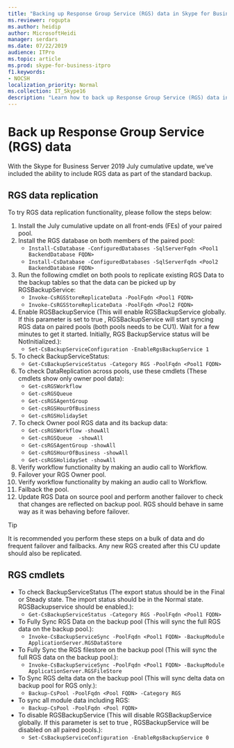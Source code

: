 ```yaml
---
title: "Backing up Response Group Service (RGS) data in Skype for Business Server 2019"
ms.reviewer: rogupta
ms.author: heidip
author: MicrosoftHeidi
manager: serdars
ms.date: 07/22/2019
audience: ITPro
ms.topic: article
ms.prod: skype-for-business-itpro
f1.keywords:
- NOCSH
localization_priority: Normal
ms.collection: IT_Skype16
description: "Learn how to back up Response Group Service (RGS) data in Skype for Business Server 2019."
---
```


# Back up Response Group Service (RGS) data

With the Skype for Business Server 2019 July cumulative update, we’ve included the ability to include RGS data as part of the standard backup.

## RGS data replication

To try RGS data replication functionality, please follow the steps below:

1. Install the July cumulative update on all front-ends (FEs) of your paired pool.
1. Install the RGS database on both members of the paired pool:
    - `Install-CsDatabase -ConfiguredDatabases -SqlServerFqdn <Pool1 BackendDatabase FQDN>`
    - `Install-CsDatabase -ConfiguredDatabases -SqlServerFqdn <Pool2 BackendDatabase FQDN>`
1. Run the following cmdlet on both pools to replicate existing RGS Data to the backup tables so that the data can be picked up by RGSBackupService:
    - `Invoke-CsRGSStoreReplicateData -PoolFqdn <Pool1 FQDN>`
    - `Invoke-CsRGSStoreReplicateData -PoolFqdn <Pool2 FQDN>`
1. Enable RGSBackupService (This will enable RGSBackupService globally. If this parameter is set to true , RGSBackupService will start syncing RGS data on paired pools (both pools needs to be CU1). Wait for a few minutes to get it started. Initially, RGS BackupService status will be NotInitialized.):
    - `Set-CsBackupServiceConfiguration -EnableRgsBackupService 1`
1. To check BackupServiceStatus:
    - `Get-CsBackupServiceStatus -Category RGS -PoolFqdn <Pool1 FQDN>`
1. To check DataReplication across pools, use these cmdlets (These cmdlets show only owner pool data):
    - `Get-csRGSWorkflow`
    - `Get-csRGSQueue`
    - `Get-csRGSAgentGroup`
    - `Get-csRGSHourOfBusiness`
    - `Get-csRGSHolidaySet`
1. To check Owner pool RGS data and its backup data:
    - `Get-csRGSWorkflow -showAll`
    - `Get-csRGSQueue  -showAll`
    - `Get-csRGSAgentGroup -showAll`
    - `Get-csRGSHourOfBusiness -showAll`
    - `Get-csRGSHolidaySet -showAll`
1. Verify workflow functionality by making an audio call to Workflow.
1. Failover your RGS Owner pool.
1. Verify workflow functionality by making an audio call to Workflow.
1. Failback the pool.
1. Update RGS Data on source pool and perform another failover to check that changes are reflected on backup pool. RGS should behave in same way as it was behaving before failover.

> [!TIP]
> It is recommended you perform these steps on a bulk of data and do frequent failover and failbacks. Any new RGS created after this CU update should also be replicated.

## RGS cmdlets

- To check BackupServiceStatus (The export status should be in the Final or Steady state. The import status should be in the Normal state. RGSBackupservice should be enabled.):
    - `Get-CsBackupServiceStatus -Category RGS -PoolFqdn <Pool1 FQDN>`
- To Fully Sync RGS Data on the backup pool (This will sync the full RGS data on the backup pool.):
    - `Invoke-CsBackupServiceSync -PoolFqdn <Pool1 FQDN> -BackupModule ApplicationServer.RGSDataStore`
- To Fully Sync the RGS filestore on the backup pool (This will sync the full RGS data on the backup pool.):
    - `Invoke-CsBackupServiceSync -PoolFqdn <Pool1 FQDN> -BackupModule ApplicationServer.RGSFileStore`
- To Sync RGS delta data on the backup pool (This will sync delta data on backup pool for RGS only.):
    - `Backup-CsPool -PoolFqdn <Pool FQDN> -Category RGS`
- To sync all module data including RGS:
    - `Backup-CsPool -PoolFqdn <Pool FQDN>`
- To disable RGSBackupService (This will disable RGSBackupService globally. If this parameter is set to true , RGSBackupService will be disabled on all paired pools.):
    - `Set-CsBackupServiceConfiguration -EnableRgsBackupService 0`
